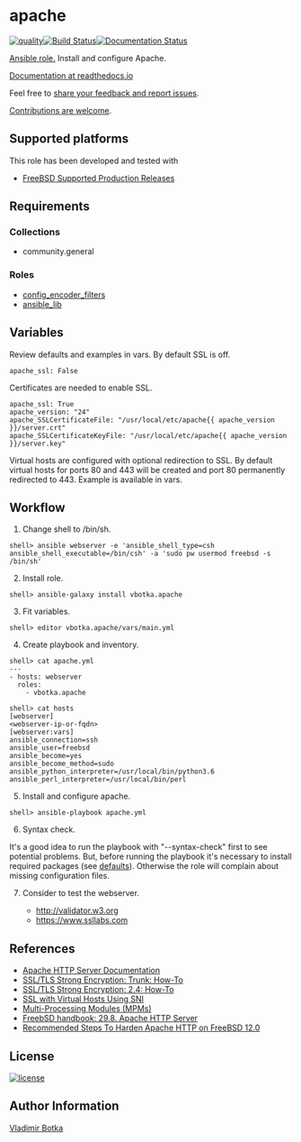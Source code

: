 # apache

[![quality](https://img.shields.io/ansible/quality/27910)](https://galaxy.ansible.com/vbotka/apache)[![Build Status](https://travis-ci.org/vbotka/ansible-apache.svg?branch=master)](https://travis-ci.org/vbotka/ansible-apache)[![Documentation Status](https://readthedocs.org/projects/ansible-apache/badge/?version=latest)](https://ansible-apache.readthedocs.io/en/latest/?badge=latest)

[Ansible role.](https://galaxy.ansible.com/vbotka/apache/) Install and configure Apache.

[Documentation at readthedocs.io](https://ansible-apache.readthedocs.io)

Feel free to [share your feedback and report issues](https://github.com/vbotka/ansible-apache/issues).

[Contributions are welcome](https://github.com/firstcontributions/first-contributions).


## Supported platforms

This role has been developed and tested with
* [FreeBSD Supported Production Releases](https://www.freebsd.org/releases/)


## Requirements

### Collections

- community.general

### Roles

- [config_encoder_filters](https://galaxy.ansible.com/jtyr/config_encoder_filters)
- [ansible_lib](https://galaxy.ansible.com/vbotka/ansible_lib)


## Variables

Review defaults and examples in vars. By default SSL is off.

```
apache_ssl: False
```

Certificates are needed to enable SSL.

```
apache_ssl: True
apache_version: "24"
apache_SSLCertificateFile: "/usr/local/etc/apache{{ apache_version }}/server.crt"
apache_SSLCertificateKeyFile: "/usr/local/etc/apache{{ apache_version }}/server.key"
```

Virtual hosts are configured with optional redirection to SSL. By
default virtual hosts for ports 80 and 443 will be created and port 80
permanently redirected to 443. Example is available in vars.


## Workflow

1) Change shell to /bin/sh.

```
shell> ansible webserver -e 'ansible_shell_type=csh ansible_shell_executable=/bin/csh' -a 'sudo pw usermod freebsd -s /bin/sh'
```

2) Install role.

```
shell> ansible-galaxy install vbotka.apache
```

3) Fit variables.

```
shell> editor vbotka.apache/vars/main.yml
```

4) Create playbook and inventory.

```
shell> cat apache.yml
---
- hosts: webserver
  roles:
    - vbotka.apache
```

```
shell> cat hosts
[webserver]
<webserver-ip-or-fqdn>
[webserver:vars]
ansible_connection=ssh
ansible_user=freebsd
ansible_become=yes
ansible_become_method=sudo
ansible_python_interpreter=/usr/local/bin/python3.6
ansible_perl_interpreter=/usr/local/bin/perl
```

5) Install and configure apache.

```
shell> ansible-playbook apache.yml
```

6) Syntax check.

It's a good idea to run the playbook with "--syntax-check" first to
see potential problems. But, before running the playbook it's
necessary to install required packages (see
[defaults](https://github.com/vbotka/ansible-apache/tree/master/vars/defaults)). Otherwise
the role will complain about missing configuration files.

7) Consider to test the webserver.

   - http://validator.w3.org
   - https://www.ssllabs.com
		

## References

- [Apache HTTP Server Documentation](https://httpd.apache.org/docs/)
- [SSL/TLS Strong Encryption: Trunk: How-To](https://httpd.apache.org/docs/trunk/ssl/ssl_howto.html)
- [SSL/TLS Strong Encryption: 2.4: How-To](https://httpd.apache.org/docs/2.4/ssl/ssl_howto.html)
- [SSL with Virtual Hosts Using SNI](https://wiki.apache.org/httpd/NameBasedSSLVHostsWithSNI)
- [Multi-Processing Modules (MPMs)](https://httpd.apache.org/docs/2.4/mpm.html)
- [FreebSD handbook: 29.8. Apache HTTP Server](https://www.freebsd.org/doc/handbook/network-apache.html)
- [Recommended Steps To Harden Apache HTTP on FreeBSD 12.0](https://www.digitalocean.com/community/tutorials/recommended-steps-to-harden-apache-http-on-freebsd-12-0)


## License

[![license](https://img.shields.io/badge/license-BSD-red.svg)](https://www.freebsd.org/doc/en/articles/bsdl-gpl/article.html)


## Author Information

[Vladimir Botka](https://botka.info)
